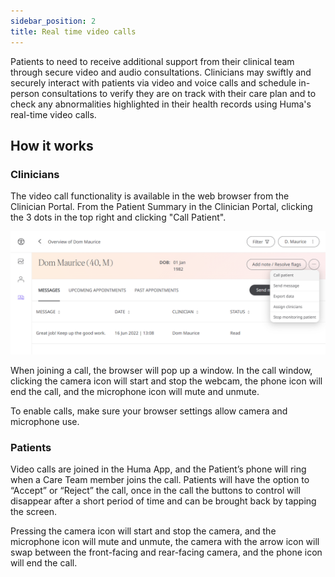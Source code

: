 ```yaml
---
sidebar_position: 2
title: Real time video calls
---
```


Patients to need to receive additional support from their clinical team through secure video and audio consultations. Clinicians may swiftly and securely interact with patients via video and voice calls and schedule in-person consultations to verify they are on track with their care plan and to check any abnormalities highlighted in their health records using Huma's real-time video calls.

## How it works

### Clinicians

The video call functionality is available in the web browser from the Clinician Portal. From the Patient Summary in the Clinician Portal, clicking the 3 dots in the top right and clicking "Call Patient".

![Calling Patients in the Huma App](./assets/cp-call-patient.png)

When joining a call, the browser will pop up a window. In the call window, clicking the camera icon will start and stop the webcam, the phone icon will end the call, and the microphone icon will mute and unmute.

To enable calls, make sure your browser settings allow camera and microphone use.

### Patients

Video calls are joined in the Huma App, and the Patient’s phone will ring when a Care Team member joins the call. Patients will have the option to “Accept” or “Reject” the call, once in the call the buttons to control will disappear after a short period of time and can be brought back by tapping the screen.

Pressing the camera icon will start and stop the camera, and the microphone icon will mute and unmute, the camera with the arrow icon will swap between the front-facing and rear-facing camera, and the phone icon will end the call.

